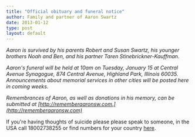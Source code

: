 ```yaml
---
title: "Official obituary and funeral notice"
author: Family and partner of Aaron Swartz
date: 2013-01-12
type: post
layout: default
---
```

*Aaron is survived by his parents Robert and Susan Swartz, his younger brothers Noah and Ben, and his partner Taren Stinebrickner-Kauffman.*

*Aaron's funeral will be held at 10am on Tuesday, January 15 at Central Avenue Synagogue, 874 Central Avenue, Highland Park, Illinois 60035. Announcements about memorial services in other cities will be posted here in coming weeks.*

*Remembrances of Aaron, as well as donations in his memory, can be submitted at [http://rememberaaronsw.com.](http://rememberaaronsw.com)*

If you're having thoughts of suicide please please speak to someone, in the USA call 18002738255 or find numbers for your country [here](http://www.suicide.org/international-suicide-hotlines.html). 
